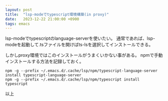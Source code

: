 ```yaml
---
layout: post
title:  "lsp-modeでtypescript環境構築(in proxy)"
date:   2023-12-22 21:00:00 +0900
tags: emacs
---
```


lsp-modeでtypescriptのlanguage-serverを使いたい。
通常であれば、lsp-modeを起動して.tsファイルを開けばts-lsを選択してインストールできる。

しかしproxy環境ではこのインストールがうまくいかない事がある。
npmで手動インストールする方法を記録しておく。

```
npm -g --prefix ~/.emacs.d/.cache/lsp/npm/typescript-language-server install typescript-language-server
npm -g --prefix ~/.emacs.d/.cache/lsp/npm/typescript install typescript
```

以上
